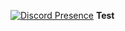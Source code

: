 [![Discord Presence](https://lanyard-profile-readme.vercel.app/api/710268763844640839)](https://discord.com/users/710268763844640839)
**Test**
